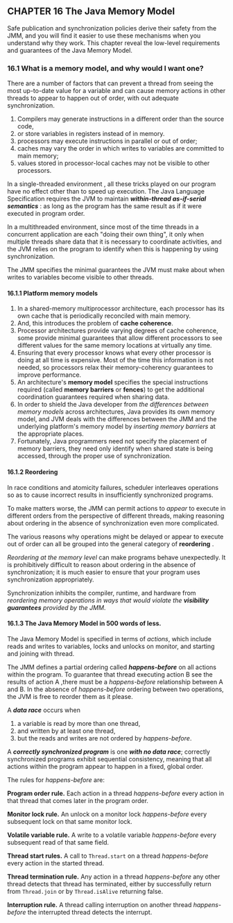 ## CHAPTER 16 The Java Memory Model

Safe publication and synchronization policies derive their safety from the JMM, and you will find it easier to use these mechanisms when you understand why they work. This chapter reveal the low-level requirements and guarantees of the Java Memory Model.

### 16.1 What is a memory model, and why would I want one?

There are a number of factors that can prevent a thread from seeing the most up-to-date value for a variable and can cause memory actions in other threads to appear to happen out of order, with out adequate synchronization.

1. Compilers may generate instructions in a different order than the source code,
2. or store variables in registers instead of in memory.
3. processors may execute instructions in parallel or out of order;
4. caches may vary the order in which writes to variables are committed to main memory;
5. values stored in processor-local caches may not be visible to other processors.

In a single-threaded environment , all these tricks played on our program have no effect other than to speed up execution. The Java Language Specification requires the JVM to maintain ***within-thread as-if-serial semantics*** : as long as the program has the same result as if it were executed in program order.

In a multithreaded environment, since most of the time threads in a concurrent application are each "doing their own thing", it only when multiple threads share data that it is necessary to coordinate activities, and the JVM relies on the program to identify when this is happening by using synchronization.

The JMM specifies the minimal guarantees the JVM must make about when writes to variables become visible to other threads.

#### 16.1.1 Platform memory models

1. In a shared-memory multiprocessor architecture, each processor has its own cache that is periodically reconciled with main memory.
2. And, this introduces the problem of **cache coherence**. 
3. Processor architectures provide varying degrees of cache coherence, some provide minimal guarantees that allow different processors to see different values for the same memory locations at virtually any time. 
4. Ensuring that every processor knows what every other processor is doing at all time is expensive. Most of the time this information is not needed, so processors relax their memory-coherency guarantees to improve performance.
5. An architecture's **memory model**  specifies the special instructions required (called **memory barriers** or **fences**) to get the additional coordination guarantees required when sharing data.
6. In order to shield the Java developer from *the differences between memory models* across architectures, Java provides its own memory model, and JVM deals with the differences between the JMM and the underlying platform's memory model by *inserting memory barriers* at the appropriate places.
7. Fortunately, Java programmers  need not specify the placement of memory barriers, they need only identify when shared state is being accessed, through the proper use of synchronization. 

#### 16.1.2 Reordering

In race conditions and atomicity failures, scheduler interleaves operations so as to cause incorrect results in  insufficiently synchronized programs. 

To make matters worse, the JMM can permit actions to *appear* to execute in different orders from the perspective of different threads, making reasoning about ordering in the absence of synchronization even more complicated.

The various reasons why operations might be delayed or appear to execute out of order can all be grouped into the general category of **reordering** .

*Reordering at the memory level* can make programs behave unexpectedly. It is prohibitively difficult to reason about ordering in the absence of synchronization; it is much easier to ensure that your program uses synchronization appropriately.   

Synchronization inhibits the compiler, runtime, and hardware from *reordering memory operations in ways that would violate the **visibility guarantees** provided by the JMM*. 

#### 16.1.3 The Java Memory Model in 500 words of less.

The  Java Memory Model is specified in terms of *actions*, which include reads and writes to variables, locks and unlocks on monitor, and starting and joining with thread.

The JMM defines a partial ordering called ***happens-before*** on all actions within the program. To guarantee that thread executing action B see the results of action A ,there must be a *happens-before* relationship between A and B.  In the absence of *happens-before* ordering between two operations, the JVM is free to reorder them as it please.

A ***data race*** occurs when

1. a variable is read by more than one thread,
2. and written by at least one thread,
3. but the reads and writes are not ordered by *happens-before*.

A ***correctly synchronized program*** is one ***with no data race***;  correctly synchronized programs exhibit sequential consistency, meaning that all actions within the program appear to happen in a fixed, global order. 

The rules for *happens-before* are:

**Program order rule.** Each action in a thread *happens-before* every action in that thread that comes later in the program order.

**Monitor lock rule.** An unlock on a monitor lock *happens-before* every subsequent lock on that same monitor lock.

**Volatile variable rule.** A write to a volatile variable *happens-before* every subsequent read of that same field.

**Thread start rules.** A call to `Thread.start` on a thread *happens-before* every action in the started thread.

**Thread termination rule.** Any action in a thread *happens-before* any other thread detects that thread has terminated, either by successfully return from `Thread.join` or by `Thread.isAlive` returning false.

**Interruption rule.** A thread calling interruption on another thread *happens-before* the interrupted thread detects the interrupt.

